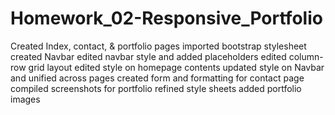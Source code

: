# Homework_02-Responsive_Portfolio

Created Index, contact, & portfolio pages
imported bootstrap stylesheet
created Navbar
edited navbar style and added placeholders
edited column-row grid layout
edited style on homepage contents 
updated style on Navbar and unified across pages
created form and formatting for contact page
compiled screenshots for portfolio
refined style sheets
added portfolio images